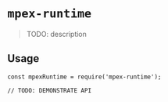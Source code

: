# `mpex-runtime`

> TODO: description

## Usage

```
const mpexRuntime = require('mpex-runtime');

// TODO: DEMONSTRATE API
```
